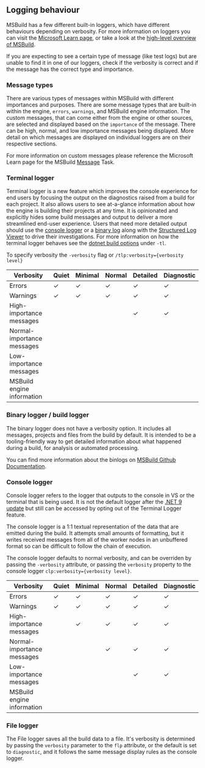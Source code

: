 ## Logging behaviour
MSBuild has a few different built-in loggers, which have different behaviours depending on verbosity. For more information on loggers you can visit the [Microsoft Learn page](https://learn.microsoft.com/visualstudio/msbuild/obtaining-build-logs-with-msbuild), or take a look at the [high-level overview of MSBuild](https://github.com/dotnet/msbuild/blob/main/documentation/High-level-overview.md#diagnosability--loggers).

If you are expecting to see a certain type of message (like test logs) but are unable to find it in one of our loggers, check if the verbosity is correct and if the message has the correct type and importance.

### Message types
There are various types of messages within MSBuild with different importances and purposes.
There are some message types that are built-in within the engine, `errors`, `warnings`, and MSBuild engine information. The custom messages, that can come either from the engine or other sources, are selected and displayed based on the `importance` of the message. There can be high, normal, and low importance messages being displayed. More detail on which messages are displayed on individual loggers are on their respective sections.

For more information on custom messages please reference the Microsoft Learn page for the MSBuild [Message](https://learn.microsoft.com/visualstudio/msbuild/message-task) Task.

### Terminal logger
Terminal logger is a new feature which improves the console experience for end users by focusing the output on the diagnostics raised from a build for each project. It also allows users to see at-a-glance information about how the engine is building their projects at any time. It is opinionated and explicitly hides some build messages and output to deliver a more streamlined end-user experience. Users that need more detailed output should use the [console logger](#console-logger) or a [binary log](#binary-logger-build-logger) along with the [Structured Log Viewer](https://msbuildlog.com/) to drive their investigations.
For more information on how the terminal logger behaves see the [dotnet build options](https://learn.microsoft.com/dotnet/core/tools/dotnet-build#options) under `-tl`.

To specify verbosity the `-verbosity` flag or `/tlp:verbosity={verbosity level}`

| Verbosity                  | Quiet | Minimal | Normal | Detailed | Diagnostic |
| ---------                  | ----- | ------- | ------ | -------- | ---------- |
| Errors                     |&check;| &check; | &check;| &check;  |   &check;  |
| Warnings                   |&check;| &check; | &check;| &check;  |   &check;  |
| High-importance messages   |       |         |        | &check;  |   &check;  |
| Normal-importance messages |
| Low-importance messages    |
| MSBuild engine information |

### Binary logger / build logger
The binary logger does not have a verbosity option. It includes all messages, projects and files from the build by default. It is intended to be a tooling-friendly way to get detailed information about what happened during a build, for analysis or automated processing.

You can find more information about the binlogs on [MSBuild Github Documentation](https://github.com/dotnet/msbuild/blob/main/documentation/wiki/Binary-Log.md).

### Console logger
Console logger refers to the logger that outputs to the console in VS or the terminal that is being used. It is not the default logger after the [.NET 9 update](https://learn.microsoft.com/en-us/dotnet/core/compatibility/sdk/9.0/terminal-logger) but still can be accessed by opting out of the Terminal Logger feature.

The console logger is a 1:1 textual representation of the data that are emitted during the build. It attempts small amounts of formatting, but it writes received messages from all of the worker nodes in an unbuffered format so can be difficult to follow the chain of execution.

The console logger defaults to normal verbosity, and can be overriden by passing the `-verbosity` attribute, or passing the `verbosity` property to the console logger `clp:verbosity={verbosity level}`.

| Verbosity                  | Quiet | Minimal | Normal | Detailed | Diagnostic |
| ---------                  | ----- | ------- | ------ | -------- | ---------- |
| Errors                     |&check;| &check; | &check;| &check;  | &check;    |
| Warnings                   |&check;| &check; | &check;| &check;  | &check;    |
| High-importance messages   |       | &check; | &check;| &check;  | &check;    |
| Normal-importance messages |       |         | &check;| &check;  | &check;    |
| Low-importance messages    |       |         |        | &check;  | &check;    |
| MSBuild engine information |       |         |        |          |            |

### File logger
The File logger saves all the build data to a file. It's verbosity is determined by passing the `verbosity` parameter to the `flp` attribute, or the default is set to `diagnostic`, and it follows the same message display rules as the console logger.

